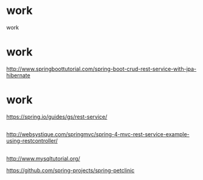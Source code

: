 # work
work
# work
http://www.springboottutorial.com/spring-boot-crud-rest-service-with-jpa-hibernate
# work
https://spring.io/guides/gs/rest-service/
##
http://websystique.com/springmvc/spring-4-mvc-rest-service-example-using-restcontroller/
##
http://www.mysqltutorial.org/

https://github.com/spring-projects/spring-petclinic
